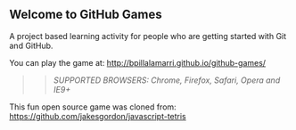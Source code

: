 ## Welcome to GitHub Games

A project based learning activity for people who are getting started with Git and GitHub.

You can play the game at: http://bpillalamarri.github.io/github-games/

>> _*SUPPORTED BROWSERS*: Chrome, Firefox, Safari, Opera and IE9+_

This fun open source game was cloned from: https://github.com/jakesgordon/javascript-tetris
